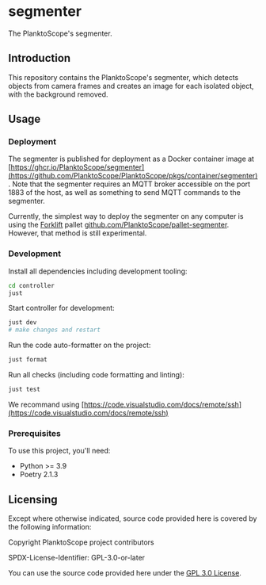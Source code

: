 # segmenter

The PlanktoScope's segmenter.

## Introduction

This repository contains the PlanktoScope's segmenter, which detects objects from camera frames and creates an image for each isolated object, with the background removed.

## Usage

### Deployment

The segmenter is published for deployment as a Docker container image at [https://ghcr.io/PlanktoScope/segmenter](https://github.com/PlanktoScope/PlanktoScope/pkgs/container/segmenter). Note that the segmenter requires an MQTT broker accessible on the port 1883 of the host, as well as something to send MQTT commands to the segmenter.

Currently, the simplest way to deploy the segmenter on any computer is using the [Forklift](https://github.com/PlanktoScope/forklift) pallet [github.com/PlanktoScope/pallet-segmenter](https://github.com/PlanktoScope/pallet-segmenter). However, that method is still experimental.

### Development

Install all dependencies including development tooling:

```sh
cd controller
just
```

Start controller for development:

```sh
just dev
# make changes and restart
```

Run the code auto-formatter on the project:

```sh
just format
```

Run all checks (including code formatting and linting):

```sh
just test
```

We recommand using [https://code.visualstudio.com/docs/remote/ssh](https://code.visualstudio.com/docs/remote/ssh)

### Prerequisites

To use this project, you'll need:

- Python >= 3.9
- Poetry 2.1.3

## Licensing

Except where otherwise indicated, source code provided here is covered by the following information:

Copyright PlanktoScope project contributors

SPDX-License-Identifier: GPL-3.0-or-later

You can use the source code provided here under the [GPL 3.0 License](https://www.gnu.org/licenses/gpl-3.0.en.html).
